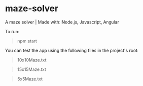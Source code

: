 # maze-solver
A maze solver | Made with: Node.js, Javascript, Angular

To run:
  >npm start
  
You can test the app using the following files in the project's root:
  >10x10Maze.txt
  
  >15x15Maze.txt
  
  >5x5Maze.txt
